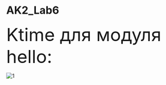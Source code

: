 # AK2_Lab6
<font size="10">Ktime для модуля hello: </font> 

![1](https://user-images.githubusercontent.com/56515263/103243656-38e42d80-4963-11eb-8fb3-ded0960f9179.png)
